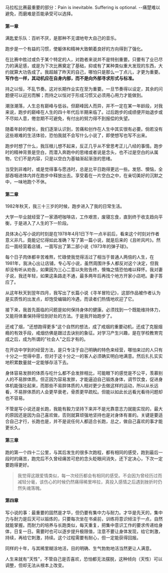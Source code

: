 马拉松比赛最重要的部分：Pain is inevitable. Suffering is optional. --痛楚难以避免，而磨难是否能承受可以选择。

#### 第一章

满匙爱乐队：百听不厌，是那种不无谓地夸大自己的音乐。

跑步是一个有益的习惯，使躯体和精神大致朝着良好的方向得到了强化。

在比赛中胜过或负于某个特定的人，对跑者来说并不是特别重要。只要有了业已尽力的满足感，或是为下次比赛奠定了基础，抑或有了某种类似重大发现的东西，大约就算大功告成了。我超越了昨天的自己，哪怕只是那么一丁点儿，才更为重要。**写作也一样，其动机应在自身内部，而不是向外部寻求形式与标准。**

持之以恒，不乱节奏。这对长期作业实在至为重要。一旦节奏得以设定，其余的问题便可以迎刃而解；而持之以恒对于形成习惯又必须用心用力才能做到。

潮涨潮落，人生总有巅峰与低谷。但巅峰因人而异，并不一定在某一年龄段，对我来说，跑步的巅峰在人生的四十年代后半期来临了。过后跑步的成绩便开始退步或不尽如人意，倦怠期不可避免，有付出的努力得不到报偿的失望。

随着年龄的增长，我们逐渐认识到，苦痛和创作在人生中其实很有必要。倘若没有这些艰难的生活体验，恐怕我就不会写什么小说了，即使想写也写不出来。

跑步时想了什么，我压根儿想不起来，反正几乎从不曾思考正儿八经的事情。跑步时的精神背景是空白，而潜入奔跑中的思绪或者说是念头，也不过是空白的从属物，它们不是内容，只是以空白为基轴渐起渐涨的思绪。

当受到非难时，或是觉得事与愿违时，总是比平日跑得更远一些。发怒、懊恼，全部吞咽进体内并在跑步中释放出去。享受着在一片空白之中，在亲切美好的沉默之中，一味地跑个不休。

#### 第二章

1982年秋天，我三十三岁的时候，跑步进入了我的日常生活。

大学一毕业就经营了一家酒吧咖啡店，工作艰苦，废寝忘食，直到终于收支趋向平衡，于是进入了人生的下一阶段。

具体决心写小说的时刻是在1978年4月1日下午一点半前后，看来这个时刻对作者意义非凡，竟能记忆得如此准确？写了第一篇小说，就是后来的《且听风吟》。然后一面经营着店铺，一面写出了第二部小说《1973年的弹子球》。

每个日子肉体都辛苦难熬，忙碌使我觉得活过了相当于普通人两倍的人生，在1981年，我决心出让店铺，专心写小说，虽然周围许多人都反对这个决定，但我却没有听从劝告，如果因为三心二意以失败告终，懊悔之情恐怕难以释怀。我对妻子说，我还年轻，如果这条路走不通，最多两年后再找个地方开家小店吧。妻子答应了。

从这年秋天到翌年四月，我写出了长篇小说《寻羊冒险记》，这部作品被作者认为是实质性的出发点，却饱受编辑的冷遇，而读者们热情地欢迎了它。

接下来，我首先面临的问题是如何保持身体的健康。必须找到一个既能维持体力，又能将体重保持得恰到好处的方法。于是我开始跑步了。

还戒了烟，"还想跑得更多"这个自然的想法，成了戒烟的重要动机，还成了克服烟瘾的有效手段，戒烟仿佛是跟过去诀别的象征。对学习产生兴趣，是在学校教育完成之后，成为所谓的"社会人"之后才有的。

在开店中学到的经营方法，是只专注于自己明确的特色来经营，哪怕来过的人只有十分之一觉得中意，但对于这十分之一的客人必须确实明白地满意。然后扎扎实实地积累数量就一定能够存活下去。

身体容易发胖的体质与吃什么都不会发胖相比，可能眼下的感觉是不公平，羡慕别人的不易胖体质。但正因为容易发胖，才能逼迫自己锻炼身体，调节饮食，促进身体机能强壮起来，而那些不易胖体质的人相对更少去做这样的运动，所以从长远看，不易胖体质的人会更早衰老，骨质更早疏松。但能以如此长远看光看待问题却也不容易。

不管是写小说还是长跑，我能有毅力坚持下来并不是光靠意志力就能实现的，最大的原因还是因为自己喜欢做，否则就算顽强地坚持也是对身体有害的。关键是要适合自己才行，长跑也是，并不是说任何人都适合长跑，总之，做自己喜欢的事才能更长久。

#### 第三章

跑的第一个四十二公里，与其后发生的很多次跑程，都有相同的感受，跑到最后一段时的痛苦，跑完后不久曾经痛苦可悲的念头眨眼间消失，还下定决心，下次一定要跑得更好。

> 我觉得这跟爱情类似，每一次经历都会有相同的感受。不会因为曾经历过而减轻分毫，该伤心的时候仍然痛得稀里哗拉，真投入感情之后遇到挫折时仍然失魂落魄。

#### 第四章

写小说的事：最重要的固然是才华，但仍要有集中力与耐力。才华是先天的，集中力与耐力是后天可以锻炼的，只要每次坐在书桌前，训练将意识倾注于一点，自然就能掌握。而耐力的培养与长跑类似，每天重复，把集中意识工作的要求传递给身体，日复一日。需要时也可以逐步提升极限值，注意不要让身体发现，给它刺激，持续，再给它刺激，持续。这个过程需要有耐心，但一定能获得回报。

同样的十年，与其稀里糊涂地活，目的明确、生气勃勃地活当然更让人满意。

人生来就有"天性"，不管自己是否喜欢，恐怕都无法摆脱，这种倾向（天性）可以调整，但却无法从根本上改变。